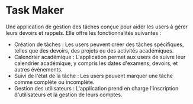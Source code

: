 # Task Maker

Une application de gestion des tâches conçue pour aider les users à gérer leurs devoirs et rappels. Elle offre les fonctionnalités suivantes :

- Création de tâches : Les users peuvent créer des tâches spécifiques, telles que des devoirs, des projets ou des activités académiques.
- Calendrier académique : L'application permet aux users de suivre leur calendrier académique, y compris les dates d'examens, devoirs, et autres événements.
- Suivi de l'état de la tâche : Les users peuvent marquer une tâche comme complète ou incomplète.
- Gestion des utilisateurs : L'application prend en charge l'inscription d'utilisateurs et la gestion de leurs comptes.
